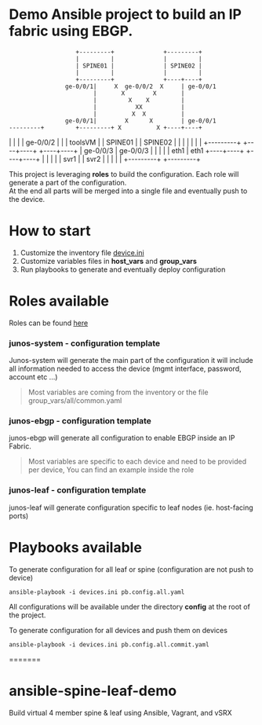 # Demo Ansible project to build an IP fabric using EBGP.  

                       +---------+              +---------+
                       |         |              |         |
                       | SPINE01 |              | SPINE02 |
                       |         |              |         |
                       +---------+              +----+----+
                    ge-0/0/1|     X  ge-0/0/2  X     | ge-0/0/1
                            |       X        X       |
                            |         X    X         |
                            |           XX           |
                            |          X  X          |
                    ge-0/0/1|        X      X        | ge-0/0/1
    ---------+         +---------+ X          X +----+----+
   |         |         |         |   ge-0/0/2   |         |
   | toolsVM |         | SPINE01 |              | SPINE02 |
   |         |         |         |              |         |
   +---------+         +----+----+              +----+----+
                            | ge-0/0/3               | ge-0/0/3
                            |                        |
                            |                        |
                            | eth1                   | eth1
                       +----+----+              +----+----+
                       |         |              |         |
                       |  svr1   |              |  svr2   |
                       |         |              |         |
                       +---------+              +---------+


This project is leveraging **roles** to build the configuration.
Each role will generate a part of the configuration.  
At the end all parts will be merged into a single file and eventually push to the device.

# How to start

1. Customize the inventory file [device.ini](device.ini)
2. Customize variables files in **host_vars** and **group_vars**
3. Run playbooks to generate and eventually deploy configuration

# Roles available

Roles can be found [here](roles)

### junos-system - configuration template

Junos-system will generate the main part of the configuration it will include all information needed to access the device (mgmt interface, password, account etc ...)

>Most variables are coming from the inventory or the file group_vars/all/common.yaml

### junos-ebgp - configuration template

junos-ebgp will generate all configuration to enable EBGP inside an IP Fabric.

> Most variables are specific to each device and need to be provided per device,
> You can find an example inside the role

### junos-leaf - configuration template

junos-leaf will generate configuration specific to leaf nodes (ie. host-facing ports)


# Playbooks available

To generate configuration for all leaf or spine (configuration are not push to device)
```
ansible-playbook -i devices.ini pb.config.all.yaml
```
All configurations will be available under the directory **config** at the root of the project.

To generate configuration for all devices and push them on devices
```
ansible-playbook -i devices.ini pb.config.all.commit.yaml
```
=======
# ansible-spine-leaf-demo
Build virtual 4 member spine &amp; leaf using Ansible, Vagrant, and vSRX